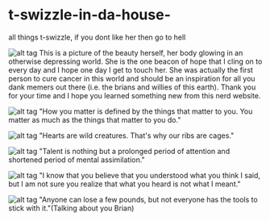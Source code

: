 # t-swizzle-in-da-house-
all things t-swizzle, if you dont like her then go to hell 

![alt tag](https://static-secure.guim.co.uk/sys-images/Guardian/Pix/pictures/2014/8/21/1408618840671/18839f21-608b-4acd-a2aa-a944db3e15e7-2060x1236.jpeg)
This is a picture of the beauty herself, her body glowing in an otherwise depressing world. She is the one beacon of hope that I cling on to every day and I hope one day I get to touch her. She was actually the first person to cure cancer in this world and should be an inspiration for all you dank memers out there (i.e. the brians and willies of this earth). Thank you for your time and I hope you learned something new from this nerd website. 

![alt tag](http://www.aux.tv/wp-content/uploads/2015/01/BestInTheBizPits.jpg)
"How you matter is defined by the things that matter to you. You matter as much as the things that matter to you do."

![alt tag](https://pbs.twimg.com/profile_images/378800000469177479/7cf2521b2d025ae6e4e970d21829b8a0.jpeg) 
"Hearts are wild creatures. That's why our ribs are cages."

![alt tag](http://www.celebritiespedia.com/wp-content/uploads/2015/01/taylor-swift9.jpg)
"Talent is nothing but a prolonged period of attention and shortened period of mental assimilation."

![alt tag](http://3.bp.blogspot.com/-8nN5zpjyXes/T4tD0soBwOI/AAAAAAAABCs/xOMTYpFjMqI/s1600/TaylorSwift509lo.jpg)
"I know that you believe that you understood what you think I said, but I am not sure you realize that what you heard is not what I meant."

![alt tag](http://www.radioone.fm/wp-content/uploads/2015/12/taylorswift7_07video_h_j.jpg)
"Anyone can lose a few pounds, but not everyone has the tools to stick with it."(Talking about you Brian)
